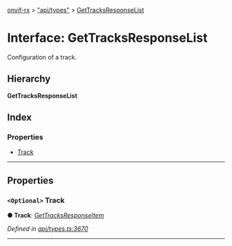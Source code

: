 [onvif-rx](../README.md) > ["api/types"](../modules/_api_types_.md) > [GetTracksResponseList](../interfaces/_api_types_.gettracksresponselist.md)

# Interface: GetTracksResponseList

Configuration of a track.

## Hierarchy

**GetTracksResponseList**

## Index

### Properties

* [Track](_api_types_.gettracksresponselist.md#track)

---

## Properties

<a id="track"></a>

### `<Optional>` Track

**● Track**: *[GetTracksResponseItem](_api_types_.gettracksresponseitem.md)*

*Defined in [api/types.ts:3670](https://github.com/patrickmichalina/onvif-rx/blob/034e4d6/src/api/types.ts#L3670)*

___

